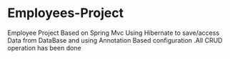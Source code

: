 # Employees-Project
Employee Project Based on Spring Mvc Using Hibernate to save/access Data from DataBase and using Annotation Based configuration .All CRUD operation has been done 
